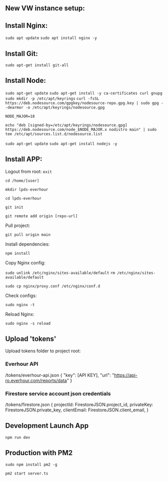 ## New VW instance setup:

## Install Nginx:

```sudo apt update```
```sudo apt install nginx -y```

## Install Git:

```sudo apt-get install git-all```

## Install Node:

```sudo apt-get update```
```sudo apt-get install -y ca-certificates curl gnupg```
```sudo mkdir -p /etc/apt/keyrings```
```curl -fsSL https://deb.nodesource.com/gpgkey/nodesource-repo.gpg.key | sudo gpg --dearmor -o /etc/apt/keyrings/nodesource.gpg```

```NODE_MAJOR=18```

```echo "deb [signed-by=/etc/apt/keyrings/nodesource.gpg] https://deb.nodesource.com/node_$NODE_MAJOR.x nodistro main" | sudo tee /etc/apt/sources.list.d/nodesource.list```

```sudo apt-get update```
```sudo apt-get install nodejs -y```


## Install APP:

Logout from root:
```exit```

```cd /home/[user]```

```mkdir lpds-everhour```

```cd lpds-everhour```

```git init```

```git remote add origin [repo-url]```

Pull project:

```git pull origin main```

Install dependencies:

```npm install```

Copy Nginx config:

```sudo unlink /etc/nginx/sites-available/default```
```rm /etc/nginx/sites-available/default```

```sudo cp nginx/proxy.conf /etc/nginx/conf.d```

Check configs:

```sudo nginx -t```

Reload Nginx:

```sudo nginx -s reload```

## Upload 'tokens'

Upload tokens folder to project root:

### Everhour API
/tokens/everhour-api.json
{
    "key": [API KEY],
    "url": "https://api-ro.everhour.com/reports/data"
}

### Firestore service account json credentials
/tokens/firestore.json
{
  projectId: FirestoreJSON.project_id,
  privateKey: FirestoreJSON.private_key,
  clientEmail: FirestoreJSON.client_email,
}

## Development Launch App
```npm run dev```

## Production with PM2

```sudo npm install pm2 -g```

```pm2 start server.ts```